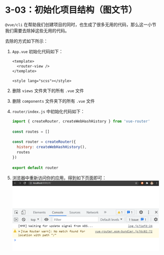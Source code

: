 # 3-03：初始化项目结构（图文节）

`@vue/cli` 在帮助我们创建项目的同时，也生成了很多无用的代码，那么这一小节我们需要去除掉这些无用的代码。

去除的方式如下所示：

1. `App.vue` 初始化代码如下：

   ```vue
   <template>
     <router-view />
   </template>

   <style lang="scss"></style>
   ```

2. 删除 `views` 文件夹下的所有 `.vue` 文件

3. 删除 `components` 文件夹下的所有 `.vue` 文件

4. `router/index.js` 中初始化代码如下：

   ```js
   import { createRouter, createWebHashHistory } from 'vue-router'

   const routes = []

   const router = createRouter({
     history: createWebHashHistory(),
     routes
   })

   export default router
   ```

5. 浏览器中重新访问你的应用，得到如下页面即可：
   <img src="3-03：初始化项目结构.assets/image-20210907193641796.png" alt="image-20210907193641796" style="zoom:67%;" />
